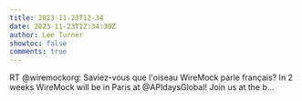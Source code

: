 ```yaml
---
title: 2023-11-23T12-34
date: 2023-11-23T12:34:30Z
author: Lee Turner
showtoc: false
comments: true
---
```


RT @wiremockorg: Saviez-vous que l'oiseau WireMock parle français? In 2 weeks WireMock will be in Paris at @APIdaysGlobal! Join us at the b…

